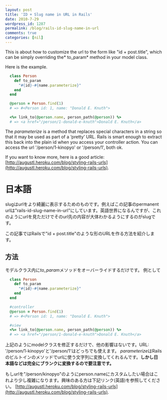 ```yaml
---
layout: post
title: 'ID + Slug name in URL in Rails'
date: 2010-7-29
wordpress_id: 1287
permalink: /blog/rails-id-slug-name-in-url
comments: true
categories: [nil]
---
```

This is about how to customize the url to the form like "id + post.title", which can be simply overriding the* to_param* method in your model class.

Here is the example.

```ruby
  class Person
    def to_param
      "#{id}-#{name.parameterize}"
    end
  end

  @person = Person.find(1)
  # => #<Person id: 1, name: "Donald E. Knuth">

  <%= link_to(@person.name, person_path(@person)) %>
  # => <a href="/person/1-donald-e-knuth">Donald E. Knuth</a>

```
The *parameterize* is a method that replaces special characters in a string so that it may be used as part of a ‘pretty’ URL.
Rails is smart enough to extract this back into the plain id when you access your controller action.
You can access the url '/person/1-kinopyo' or '/person/1', both ok.


If you want to know more, here is a good article: [http://augustl.heroku.com/blog/styling-rails-urls](http://augustl.heroku.com/blog/styling-rails-urls).

# 日本語

slugはurlをより綺麗に表示するためのものです。例えばこの記事のpermanent urlは"rails-id-slug-name-in-url"にしています。英語世界になるんですが、これのようにurlを見ただけでそのurl先の内容が大体わかるようにするのがslugです。

この記事ではRailsで"id + post.title"のような形のURLを作る方法を紹介します。

## 方法
モデルクラス内に*to_param*メソッドをオーバーライドするだけです。
例として

```ruby
  class Person
    def to_param
      "#{id}-#{name.parameterize}"
    end
  end

  #controller
  @person = Person.find(1)
  # => #<Person id: 1, name: "Donald E. Knuth">

  #view
  <%= link_to(@person.name, person_path(@person)) %>
  # => <a href="/person/1-donald-e-knuth">Donald E. Knuth</a>

```
上記のようにmodelクラスを修正するだけで、他の影響はないです。URL: '/person/1-kinopyo'と'/person/1'はどっちでも使えます。
*parameterize*はRailsのビルトインのメソッドでurlに使う文字列に変換してくれるんです。<strong>しかし日本語などは完全にブランクに変換するので要注意です。</strong>

もしurlを"/person/kinopyo"のようにperson.nameにカスタムしたい場合はこれより少し複雑になります。興味のある方は下記リンク(英語)を参照してください。 [http://augustl.heroku.com/blog/styling-rails-urls](http://augustl.heroku.com/blog/styling-rails-urls).
